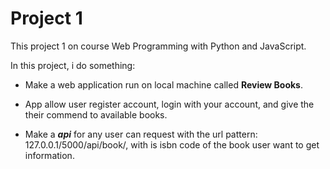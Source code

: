 # Project 1

This project 1 on course Web Programming with Python and JavaScript.

In this project, i do something:

- Make a web application run on local machine called **Review Books**.

- App allow user register account, login with your account, and give the their commend to available books. 

- Make a ***api*** for any user can request with the url pattern: 127.0.0.1/5000/api/book/*<isbn>*, with <isbn> is isbn code of the book user want to get information.
  
